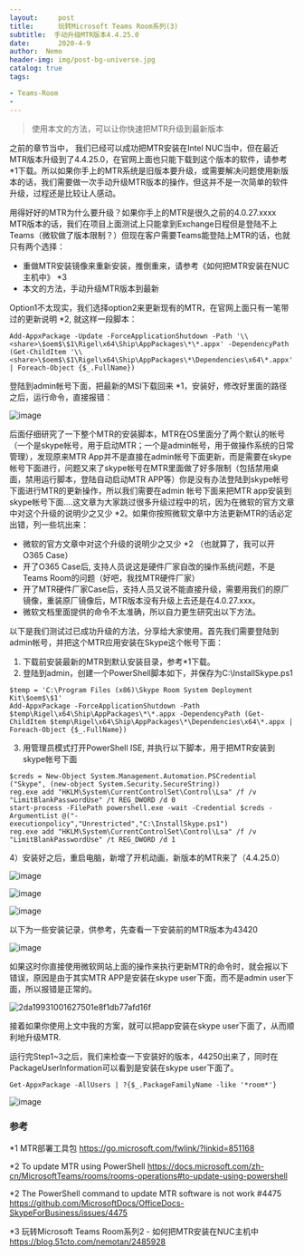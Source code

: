 ```yaml
---
layout:     post
title:      玩转Microsoft Teams Room系列(3)
subtitle:  手动升级MTR版本4.4.25.0
date:       2020-4-9
author:  Nemo
header-img: img/post-bg-universe.jpg
catalog: true
tags:

- Teams-Room
- 
---
```


> 使用本文的方法，可以让你快速把MTR升级到最新版本

之前的章节当中， 我们已经可以成功把MTR安装在Intel NUC当中，但在最近MTR版本升级到了4.4.25.0，在官网上面也只能下载到这个版本的软件，请参考*1下载。所以如果你手上的MTR系统是旧版本要升级，或需要解决问题使用新版本的话，我们需要做一次手动升级MTR版本的操作，但这并不是一次简单的软件升级，过程还是比较让人感动。

用得好好的MTR为什么要升级？如果你手上的MTR是很久之前的4.0.27.xxxx MTR版本的话，我们在项目上面测试上只能拿到Exchange日程但是登陆不上Teams（微软做了版本限制？）但现在客户需要Teams能登陆上MTR的话，也就只有两个选择：

- 重做MTR安装镜像来重新安装，推倒重来，请参考《如何把MTR安装在NUC主机中》 *3
- 本文的方法，手动升级MTR版本到最新

Option1不太现实，我们选择option2来更新现有的MTR，在官网上面只有一笔带过的更新说明 *2, 就这样一段脚本：

```
Add-AppxPackage -Update -ForceApplicationShutdown -Path '\\<share>\$oem$\$1\Rigel\x64\Ship\AppPackages\*\*.appx' -DependencyPath (Get-ChildItem '\\<share>\$oem$\$1\Rigel\x64\Ship\AppPackages\*\Dependencies\x64\*.appx' | Foreach-Object {$_.FullName})
```

登陆到admin帐号下面，把最新的MSI下载回来 *1，安装好，修改好<share>里面的路径之后，运行命令，直接报错：

![image](https://cdn.jsdelivr.net/gh/tangx007/tangx007.github.io/img/ugimage_thumb1.png)

后面仔细研究了一下整个MTR的安装脚本，MTR在OS里面分了两个默认的帐号（一个是skype帐号，用于启动MTR；一个是admin帐号，用于做操作系统的日常管理），发现原来MTR App并不是直接在admin帐号下面更新，而是需要在skype帐号下面进行，问题又来了skype帐号在MTR里面做了好多限制（包括禁用桌面，禁用运行脚本，登陆自动启动MTR APP等）你是没有办法登陆到skype帐号下面进行MTR的更新操作，所以我们需要在admin 帐号下面来把MTR app安装到skype帐号下面….这文章为大家跳过很多升级过程中的坑，因为在微软的官方文章中对这个升级的说明少之又少 *2。如果你按照微软文章中方法更新MTR的话必定出错，列一些坑出来：

- 微软的官方文章中对这个升级的说明少之又少 *2 （也就算了，我可以开O365 Case）
- 开了O365 Case后, 支持人员说这是硬件厂家自改的操作系统问题，不是Teams Room的问题（好吧，我找MTR硬件厂家）
- 开了MTR硬件厂家Case后，支持人员又说不能直接升级，需要用我们的原厂镜像，重装原厂镜像后，MTR版本没有升级上去还是在4.0.27.xxx。
- 微软文档里面提供的命令不太准确，所以自力更生研究出以下方法。

以下是我们测试过已成功升级的方法，分享给大家使用。首先我们需要登陆到admin帐号，并把这个MTR应用安装在Skype这个帐号下面：

1. 下载前安装最新的MTR到默认安装目录，参考*1下载。
2. 登陆到admin，创建一个PowerShell脚本如下，并保存为C:\InstallSkype.ps1

```
$temp = 'C:\Program Files (x86)\Skype Room System Deployment Kit\$oem$\$1'
Add-AppxPackage -ForceApplicationShutdown -Path $temp\Rigel\x64\Ship\AppPackages\*\*.appx -DependencyPath (Get-ChildItem $temp\Rigel\x64\Ship\AppPackages\*\Dependencies\x64\*.appx | Foreach-Object {$_.FullName})
```

3. 用管理员模式打开PowerShell ISE, 并执行以下脚本，用于把MTR安装到skype帐号下面

```
$creds = New-Object System.Management.Automation.PSCredential ("Skype", (new-object System.Security.SecureString))
reg.exe add "HKLM\System\CurrentControlSet\Control\Lsa" /f /v "LimitBlankPasswordUse" /t REG_DWORD /d 0
start-process -FilePath powershell.exe -wait -Credential $creds -ArgumentList @("-executionpolicy","Unrestricted","C:\InstallSkype.ps1")
reg.exe add "HKLM\System\CurrentControlSet\Control\Lsa" /f /v "LimitBlankPasswordUse" /t REG_DWORD /d 1
```

4）安装好之后，重启电脑，新增了开机动画，新版本的MTR来了（4.4.25.0）

![image](https://cdn.jsdelivr.net/gh/tangx007/tangx007.github.io/img/ugimage_thumb6.png)

![image](https://cdn.jsdelivr.net/gh/tangx007/tangx007.github.io/img/ugimage_thumb3.png)

![image](https://cdn.jsdelivr.net/gh/tangx007/tangx007.github.io/img/ugimage_thumb8.png)

以下为一些安装记录，供参考，先查看一下安装前的MTR版本为43420

![image](https://cdn.jsdelivr.net/gh/tangx007/tangx007.github.io/img/ugimage_thumb31.png)

如果这时你直接使用微软网站上面的操作来执行更新MTR的命令时，就会报以下错误，原因是由于其实MTR APP是安装在skype user下面，而不是admin user下面，所以报错是正常的。

![2da19931001627501e8f1db77afd16f](https://cdn.jsdelivr.net/gh/tangx007/tangx007.github.io/img/ug2da19931001627501e8f1db77afd16f_thum.png)

接着如果你使用上文中我的方案，就可以把app安装在skype user下面了，从而顺利地升级MTR.

运行完Step1~3之后，我们来检查一下安装好的版本，44250出来了，同时在PackageUserInformation可以看到是安装在skype user下面了。

```
Get-AppxPackage -AllUsers | ?{$_.PackageFamilyName -like '*room*'}
```

![image](https://cdn.jsdelivr.net/gh/tangx007/tangx007.github.io/img/ugimage_thumb11.png)

### 参考

*1 MTR部署工具包 https://go.microsoft.com/fwlink/?linkid=851168

*2 To update MTR using PowerShell https://docs.microsoft.com/zh-cn/MicrosoftTeams/rooms/rooms-operations#to-update-using-powershell

*2 The PowerShell command to update MTR software is not work #4475 https://github.com/MicrosoftDocs/OfficeDocs-SkypeForBusiness/issues/4475

*3 玩转Microsoft Teams Room系列2 - 如何把MTR安装在NUC主机中 https://blog.51cto.com/nemotan/2485928






